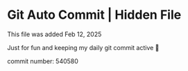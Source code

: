 # Git Auto Commit | Hidden File

This file was added Feb 12, 2025

Just for fun and keeping my daily git commit active 🤪

commit number: 540580
